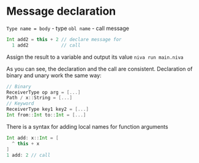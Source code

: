 
# Message declaration

`Type name = body` -  type
`obl name` - call message


```Scala
Int add2 = this + 2 // declare message for
  1 add2            // call
```
Assign the result to a variable and output its value
`niva run main.niva`

As you can see, the declaration and the call are consistent.
Declaration of binary and unary work the same way:

```Scala
// Binary
ReceiverType op arg = [...]
Path / x::String = [...]
// Keyword
ReceiverType key1 key2 = [...]
Int from::Int to::Int = [...]
```

There is a syntax for adding local names for function arguments  
```Scala
Int add: x::Int = [
  ^ this + x
]
1 add: 2 // call
```
